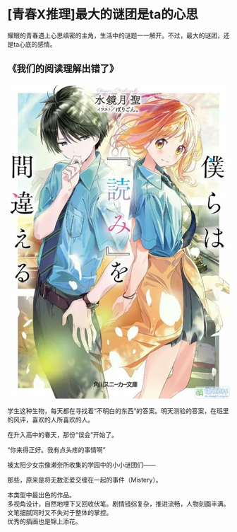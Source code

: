 # [青春X推理]最大的谜团是ta的心思

耀眼的青春遇上心思缜密的主角，生活中的谜题一一解开。不过，最大的谜团，还是ta心底的感情。

## 《我们的阅读理解出错了》
![alt text](image.png)

学生这种生物，每天都在寻找着“不明白的东西”的答案。明天测验的答案，在班里的风评，喜欢的人所喜欢的人。

在升入高中的春天，那份“误会”开始了。

“你来得正好。我有点头疼的事情啊”

被太阳少女宗像濑奈所收集的学园中的小小谜团们——

那些，原来是将无数恋爱交缠在一起的事件（Mistery）。

本类型中最出色的作品。  
多视角设计，自然地埋下又回收伏笔。剧情错综复杂，推进流畅，人物刻画丰满。文笔细腻同时又不失对于整体的掌控。  
优秀的插画也是锦上添花。  

